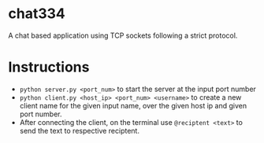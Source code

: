 # chat334
A chat based application using TCP sockets following a strict protocol.

# Instructions
* `python server.py <port_num>` to start the server at the input port number
* `python client.py <host_ip> <port_num> <username>` to create a new client name for the given input name, over the given host ip and given port number.
* After connecting the client, on the terminal use `@reciptent <text>` to send the text to respective reciptent.


